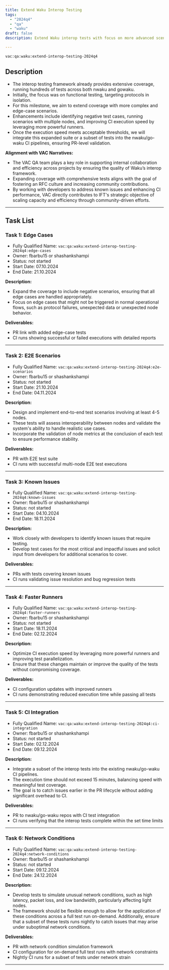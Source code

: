 ```yaml
---
title: Extend Waku Interop Testing 
tags:
  - "2024q4"
  - "qa"
  - "waku"  
draft: false  
description: Extend Waku interop tests with focus on more advanced scenarios

---
```


`vac:qa:waku:extend-interop-testing-2024q4`

## Description

- The interop testing framework already provides extensive coverage, running hundreds of tests across both nwaku and gowaku. 
- Initially, the focus was on functional testing, targeting protocols in isolation. 
- For this milestone, we aim to extend coverage with more complex and edge-case scenarios.
- Enhancements include identifying negative test cases, running scenarios with multiple nodes, and improving CI execution speed by leveraging more powerful runners.
- Once the execution speed meets acceptable thresholds, we will integrate this expanded suite or a subset of tests into the nwaku/go-waku CI pipelines, ensuring PR-level validation.

**Alignment with VAC Narratives:**

- The VAC QA team plays a key role in supporting internal collaboration and efficiency across projects by ensuring the quality of Waku’s interop framework. 
- Expanding coverage with comprehensive tests aligns with the goal of fostering an RFC culture and increasing community contributions. 
- By working with developers to address known issues and enhancing CI performance, VAC directly contributes to IFT's strategic objective of scaling capacity and efficiency through community-driven efforts.

---

## Task List

### **Task 1: Edge Cases**

- Fully Qualified Name: `vac:qa:waku:extend-interop-testing-2024q4:edge-cases`
- Owner: fbarbu15 or shashankshampi
- Status: not started
- Start Date: 07.10.2024
- End Date: 21.10.2024

**Description:**  
- Expand the coverage to include negative scenarios, ensuring that all edge cases are handled appropriately.
- Focus on edge cases that might not be triggered in normal operational flows, such as protocol failures, unexpected data or unexpected node behavior.

**Deliverables:**  
- PR link with added edge-case tests  
- CI runs showing successful or failed executions with detailed reports  

---

### **Task 2: E2E Scenarios**

- Fully Qualified Name: `vac:qa:waku:extend-interop-testing-2024q4:e2e-scenarios`
- Owner: fbarbu15 or shashankshampi
- Status: not started
- Start Date: 21.10.2024
- End Date: 04.11.2024

**Description:**  
- Design and implement end-to-end test scenarios involving at least 4-5 nodes.
- These tests will assess interoperability between nodes and validate the system's ability to handle realistic use cases.
- Incorporate the validation of node metrics at the conclusion of each test to ensure performance stability.

**Deliverables:**  
- PR with E2E test suite  
- CI runs with successful multi-node E2E test executions  

---

### **Task 3: Known Issues**

- Fully Qualified Name: `vac:qa:waku:extend-interop-testing-2024q4:known-issues`
- Owner: fbarbu15 or shashankshampi
- Status: not started
- Start Date: 04.10.2024 
- End Date: 18.11.2024

**Description:**  
- Work closely with developers to identify known issues that require testing.
- Develop test cases for the most critical and impactful issues and solicit input from developers for additional scenarios to cover.

**Deliverables:**  
- PRs with tests covering known issues  
- CI runs validating issue resolution and bug regression tests  

---

### **Task 4: Faster Runners**

- Fully Qualified Name: `vac:qa:waku:extend-interop-testing-2024q4:faster-runners`
- Owner: fbarbu15 or shashankshampi
- Status: not started
- Start Date: 18.11.2024
- End Date: 02.12.2024

**Description:**  
- Optimize CI execution speed by leveraging more powerful runners and improving test parallelization.
- Ensure that these changes maintain or improve the quality of the tests without compromising coverage.

**Deliverables:**  
- CI configuration updates with improved runners  
- CI runs demonstrating reduced execution time while passing all tests  

---

### **Task 5: CI Integration**

- Fully Qualified Name: `vac:qa:waku:extend-interop-testing-2024q4:ci-integration`
- Owner: fbarbu15 or shashankshampi
- Status: not started
- Start Date: 02.12.2024
- End Date: 09.12.2024

**Description:**  
- Integrate a subset of the interop tests into the existing nwaku/go-waku CI pipelines.
- The execution time should not exceed 15 minutes, balancing speed with meaningful test coverage.
- The goal is to catch issues earlier in the PR lifecycle without adding significant overhead to CI.

**Deliverables:**  
- PR to nwaku/go-waku repos with CI test integration  
- CI runs verifying that the interop tests complete within the set time limits  

---

### **Task 6: Network Conditions**

- Fully Qualified Name: `vac:qa:waku:extend-interop-testing-2024q4:network-conditions`
- Owner: fbarbu15 or shashankshampi
- Status: not started
- Start Date: 09.12.2024
- End Date: 24.12.2024 

**Description:**  
- Develop tests to simulate unusual network conditions, such as high latency, packet loss, and low bandwidth, particularly affecting light nodes.
- The framework should be flexible enough to allow for the application of these conditions across a full test run on-demand. Additionally, ensure that a subset of these tests runs nightly to catch issues that may arise under suboptimal network conditions.

**Deliverables:**  
- PR with network condition simulation framework  
- CI configuration for on-demand full test runs with network constraints  
- Nightly CI runs for a subset of tests under network strain

---
